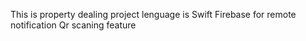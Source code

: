 This is property dealing project 
lenguage is Swift
Firebase for remote notification
Qr scaning feature

